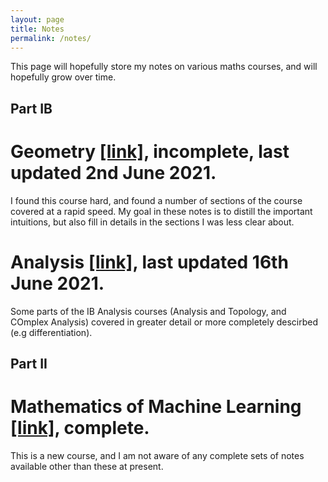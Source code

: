 ```yaml
---
layout: page
title: Notes
permalink: /notes/
---
```


This page will hopefully store my notes on various maths courses, and will hopefully grow over time.

## Part IB

# Geometry <a href="../assets/Geom.pdf" target="_blank">[link]</a>, incomplete, last updated 2nd June 2021.

I found this course hard, and found a number of sections of the course covered at a rapid speed. My goal in these notes is to distill the important intuitions, but also fill in details in the sections I was less clear about.

# Analysis <a href="../assets/Anal.pdf" target="_blank">[link]</a>, last updated 16th June 2021.

Some parts of the IB Analysis courses (Analysis and Topology, and COmplex Analysis) covered in greater detail or more completely descirbed (e.g differentiation).

## Part II

# Mathematics of Machine Learning <a href="../assets/MML.pdf" target="_blank">[link]</a>, complete.

This is a new course, and I am not aware of any complete sets of notes available other than these at present.